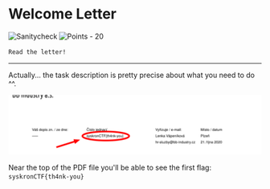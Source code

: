 # Welcome Letter

![Sanitycheck](https://img.shields.io/badge/Sanitycheck--d100ff?style=for-the-badge) ![Points - 20](https://img.shields.io/badge/Points-20-9cf?style=for-the-badge)

```txt
Read the letter!
```

---

Actually... the task description is pretty precise about what you need to do ^^.

![am-i-sane](./am-i-sane.png)

Near the top of the PDF file you'll be able to see the first flag: `syskronCTF{th4nk-you}`
